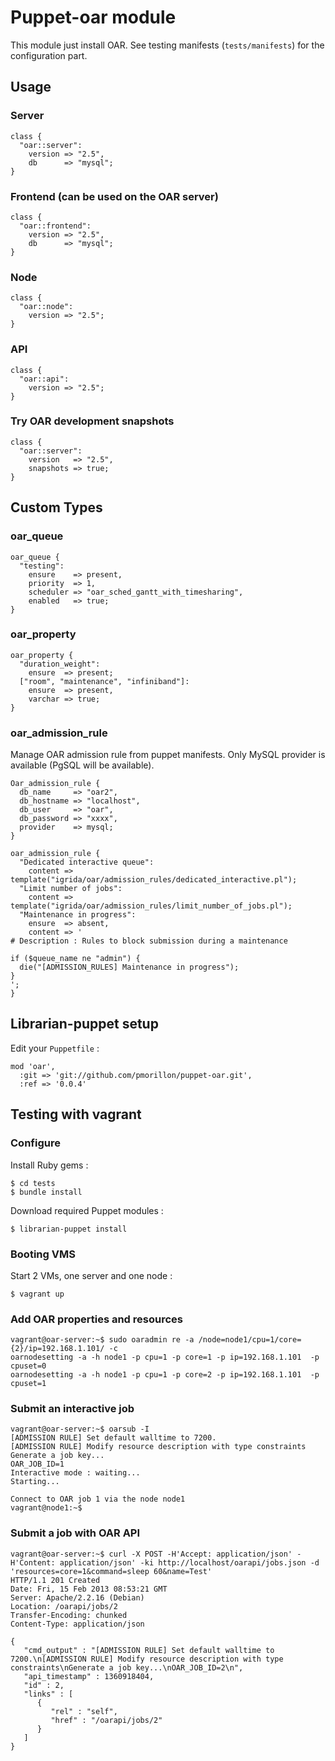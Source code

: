 # Puppet-oar module

This module just install OAR. See testing manifests (`tests/manifests`) for the configuration part.

## Usage


### Server

    class {
      "oar::server":
        version => "2.5",
        db      => "mysql";
    }

### Frontend (can be used on the OAR server)

    class {
      "oar::frontend":
        version => "2.5",
        db      => "mysql";
    }

### Node

    class {
      "oar::node":
        version => "2.5";
    }

### API

    class {
      "oar::api":
        version => "2.5";
    }

### Try OAR development snapshots

    class {
      "oar::server":
        version   => "2.5",
        snapshots => true;
    }


## Custom Types

### oar_queue

    oar_queue {
      "testing":
        ensure    => present,
        priority  => 1,
        scheduler => "oar_sched_gantt_with_timesharing",
        enabled   => true;
    }


### oar_property

    oar_property {
      "duration_weight":
        ensure  => present;
      ["room", "maintenance", "infiniband"]:
        ensure  => present,
        varchar => true;
    }


### oar_admission_rule

Manage OAR admission rule from puppet manifests. Only MySQL provider is available (PgSQL will be available).

    Oar_admission_rule {
      db_name     => "oar2",
      db_hostname => "localhost",
      db_user     => "oar",
      db_password => "xxxx",
      provider    => mysql;
    }
    
    oar_admission_rule {
      "Dedicated interactive queue":
        content => template("igrida/oar/admission_rules/dedicated_interactive.pl");
      "Limit number of jobs":
        content => template("igrida/oar/admission_rules/limit_number_of_jobs.pl");
      "Maintenance in progress":
        ensure  => absent,
        content => '
    # Description : Rules to block submission during a maintenance
    
    if ($queue_name ne "admin") {
      die("[ADMISSION_RULES] Maintenance in progress");
    }
    ';
    }


## Librarian-puppet setup

Edit your `Puppetfile` :

    mod 'oar',
      :git => 'git://github.com/pmorillon/puppet-oar.git',
      :ref => '0.0.4'


## Testing with vagrant

### Configure

Install Ruby gems :

    $ cd tests
    $ bundle install

Download required Puppet modules :

    $ librarian-puppet install

### Booting VMS

Start 2 VMs, one server and one node :

    $ vagrant up

### Add OAR properties and resources

    vagrant@oar-server:~$ sudo oaradmin re -a /node=node1/cpu=1/core={2}/ip=192.168.1.101/ -c
    oarnodesetting -a -h node1 -p cpu=1 -p core=1 -p ip=192.168.1.101  -p cpuset=0
    oarnodesetting -a -h node1 -p cpu=1 -p core=2 -p ip=192.168.1.101  -p cpuset=1

### Submit an interactive job

    vagrant@oar-server:~$ oarsub -I
    [ADMISSION RULE] Set default walltime to 7200.
    [ADMISSION RULE] Modify resource description with type constraints
    Generate a job key...
    OAR_JOB_ID=1
    Interactive mode : waiting...
    Starting...

    Connect to OAR job 1 via the node node1
    vagrant@node1:~$

### Submit a job with OAR API

    vagrant@oar-server:~$ curl -X POST -H'Accept: application/json' -H'Content: application/json' -ki http://localhost/oarapi/jobs.json -d 'resources=core=1&command=sleep 60&name=Test'
    HTTP/1.1 201 Created
    Date: Fri, 15 Feb 2013 08:53:21 GMT
    Server: Apache/2.2.16 (Debian)
    Location: /oarapi/jobs/2
    Transfer-Encoding: chunked
    Content-Type: application/json
    
    {
       "cmd_output" : "[ADMISSION RULE] Set default walltime to 7200.\n[ADMISSION RULE] Modify resource description with type constraints\nGenerate a job key...\nOAR_JOB_ID=2\n",
       "api_timestamp" : 1360918404,
       "id" : 2,
       "links" : [
          {
             "rel" : "self",
             "href" : "/oarapi/jobs/2"
          }
       ]
    }

